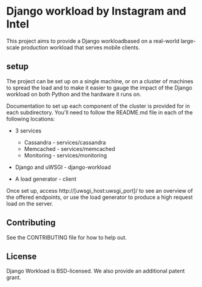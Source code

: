 # Django workload by Instagram and Intel

This project aims to provide a Django workloadbased on a real-world
large-scale production workload that serves mobile clients.

## setup

The project can be set up on a single machine, or on a cluster of machines
to spread the load and to make it easier to gauge the impact of the Django
workload on both Python and the hardware it runs on.

Documentation to set up each component of the cluster is provided for in
each subdirectory. You'll need to follow the README.md file in each of the
following locations:

* 3 services
  * Cassandra - services/cassandra
  * Memcached - services/memcached
  * Monitoring - services/monitoring

* Django and uWSGI - django-workload
* A load generator - client

Once set up, access http://[uwsgi_host:uwsgi_port]/ to see an overview of
the offered endpoints, or use the load generator to produce a high request
load on the server.

## Contributing

See the CONTRIBUTING file for how to help out.

## License

Django Workload is BSD-licensed. We also provide an additional patent grant.
